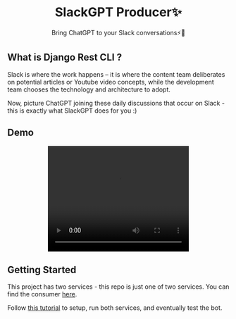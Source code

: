 <h1 align="center">
  SlackGPT Producer✨
</h1>

<p align="center">
   Bring ChatGPT to your Slack conversations⚡🚀
</p>

## What is Django Rest CLI ?
Slack is where the work happens – it is where the content team deliberates on potential articles or Youtube video concepts, while the development team chooses the technology and architecture to adopt.

Now, picture ChatGPT joining these daily discussions that occur on Slack - this is exactly what SlackGPT does for you :)

## Demo
<p align="center">
   <video width="320" height="240" autoplay>
        <source src="assets/demo.mp4" type="video/mp4">
        Your browser does not support the video tag.
    </video>
</p>

## Getting Started
This project has two services - this repo is just one of two services. You can find the consumer [here](https://github.com/Nyior/slackgpt-consumer).

Follow [this tutorial](https://www.freecodecamp.org/news/p/38d6d560-69b3-4379-b653-ce6dd780d915/) to setup, run both services, and eventually test the bot.